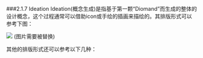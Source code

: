 ###2.1.7 Ideation
Ideation(概念生成)是指基于第一颗“Diomand”而生成的整体的设计概念，这个过程通常可以借助icon或手绘的插画来描绘的。其排版形式可以参考下图：





![](http://kitpic.makebi.net/ixd/2_2.jpg)
(图片需要被替换)

其他的排版形式还可以参考以下几种：